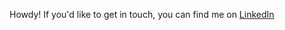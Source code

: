 Howdy! If you'd like to get in touch, you can find me on [LinkedIn](https://www.linkedin.com/in/simpsojo/)
